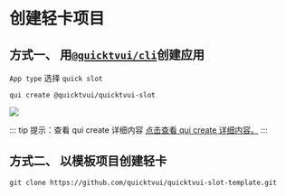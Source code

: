 # 创建轻卡项目

## 方式一、 用[`@quicktvui/cli`](/zh-CN/tool/cli/introduction)创建应用
`App type` 选择 `quick slot`

```shell
qui create @quicktvui/quicktvui-slot
```

<img src="/tool/cli/cli-create-slot.jpg" />

::: tip 提示：查看 qui create 详细内容
[点击查看 qui create 详细内容。](/zh-CN/tool/cli/create)
:::

## 方式二、 以模板项目创建轻卡

```shell
git clone https://github.com/quicktvui/quicktvui-slot-template.git
```


